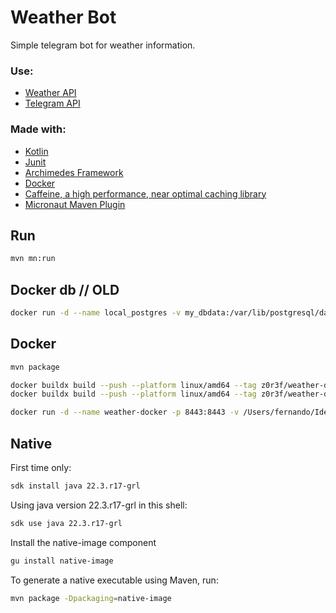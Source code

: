 # Weather Bot
Simple telegram bot for weather information. 

### Use:
- [Weather API](https://openweathermap.org/api)
- [Telegram API](https://core.telegram.org/bots)

### Made with:
- [Kotlin](https://kotlinlang.org/)
- [Junit](https://junit.org/)
- [Archimedes Framework](https://github.com/archimedes-projects/archimedes-jvm)
- [Docker](https://www.docker.com/blog/multi-arch-build-and-images-the-simple-way/)
- [Caffeine, a high performance, near optimal caching library](https://github.com/ben-manes/caffeine)
- [Micronaut Maven Plugin](https://micronaut-projects.github.io/micronaut-maven-plugin/snapshot/examples/package.html)

## Run

```bash
mvn mn:run
```

## Docker db // OLD

```bash
docker run -d --name local_postgres -v my_dbdata:/var/lib/postgresql/data -p 5432:5432 -e POSTGRES_USER=postgres -e POSTGRES_PASSWORD=verysecret -e POSTGRES_DB=postgres -d postgres:latest
```

## Docker

```bash
mvn package
```

```bash
docker buildx build --push --platform linux/amd64 --tag z0r3f/weather-docker:latest .
docker buildx build --push --platform linux/amd64 --tag z0r3f/weather-docker:0.2.2 .
```

```bash
docker run -d --name weather-docker -p 8443:8443 -v /Users/fernando/IdeaProjects/weather-app/weather-delivery/data:/data z0r3f/weather-docker:latest
```

## Native

First time only:
```bash
sdk install java 22.3.r17-grl
```

Using java version 22.3.r17-grl in this shell:
```bash
sdk use java 22.3.r17-grl
```

Install the native-image component
```bash
gu install native-image
```

To generate a native executable using Maven, run:
```bash
mvn package -Dpackaging=native-image
```
